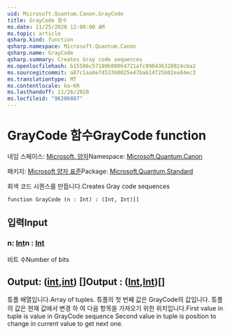 ```yaml
---
uid: Microsoft.Quantum.Canon.GrayCode
title: GrayCode 함수
ms.date: 11/25/2020 12:00:00 AM
ms.topic: article
qsharp.kind: function
qsharp.namespace: Microsoft.Quantum.Canon
qsharp.name: GrayCode
qsharp.summary: Creates Gray code sequences
ms.openlocfilehash: b15586c57180b00064721afc990436320824cba2
ms.sourcegitcommit: a87c1aa8e7453360025e47ba614f25b02ea84ec3
ms.translationtype: MT
ms.contentlocale: ko-KR
ms.lasthandoff: 11/26/2020
ms.locfileid: "96206887"
---
```

# <a name="graycode-function"></a><span data-ttu-id="1d618-102">GrayCode 함수</span><span class="sxs-lookup"><span data-stu-id="1d618-102">GrayCode function</span></span>

<span data-ttu-id="1d618-103">네임 스페이스: [Microsoft. 양자](xref:Microsoft.Quantum.Canon)</span><span class="sxs-lookup"><span data-stu-id="1d618-103">Namespace: [Microsoft.Quantum.Canon](xref:Microsoft.Quantum.Canon)</span></span>

<span data-ttu-id="1d618-104">패키지: [Microsoft 양자 표준](https://nuget.org/packages/Microsoft.Quantum.Standard)</span><span class="sxs-lookup"><span data-stu-id="1d618-104">Package: [Microsoft.Quantum.Standard](https://nuget.org/packages/Microsoft.Quantum.Standard)</span></span>


<span data-ttu-id="1d618-105">회색 코드 시퀀스를 만듭니다.</span><span class="sxs-lookup"><span data-stu-id="1d618-105">Creates Gray code sequences</span></span>

```qsharp
function GrayCode (n : Int) : (Int, Int)[]
```


## <a name="input"></a><span data-ttu-id="1d618-106">입력</span><span class="sxs-lookup"><span data-stu-id="1d618-106">Input</span></span>

### <a name="n--int"></a><span data-ttu-id="1d618-107">n: [Int](xref:microsoft.quantum.lang-ref.int)</span><span class="sxs-lookup"><span data-stu-id="1d618-107">n : [Int](xref:microsoft.quantum.lang-ref.int)</span></span>

<span data-ttu-id="1d618-108">비트 수</span><span class="sxs-lookup"><span data-stu-id="1d618-108">Number of bits</span></span>



## <a name="output--intint"></a><span data-ttu-id="1d618-109">Output: ([int](xref:microsoft.quantum.lang-ref.int),[int](xref:microsoft.quantum.lang-ref.int)) []</span><span class="sxs-lookup"><span data-stu-id="1d618-109">Output : ([Int](xref:microsoft.quantum.lang-ref.int),[Int](xref:microsoft.quantum.lang-ref.int))[]</span></span>

<span data-ttu-id="1d618-110">튜플 배열입니다.</span><span class="sxs-lookup"><span data-stu-id="1d618-110">Array of tuples.</span></span> <span data-ttu-id="1d618-111">튜플의 첫 번째 값은 GrayCode의 값입니다. 튜플의 값은 현재 값에서 변경 하 여 다음 항목을 가져오기 위한 위치입니다.</span><span class="sxs-lookup"><span data-stu-id="1d618-111">First value in tuple is value in GrayCode sequence Second value in tuple is position to change in current value to get next one.</span></span>